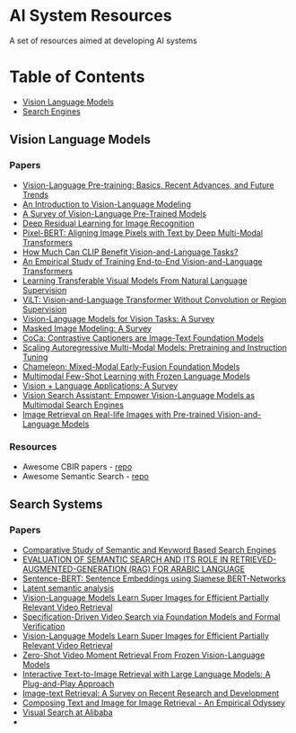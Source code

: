 # AI System Resources
A set of resources aimed at developing AI systems

# Table of Contents
- [Vision Language Models](#vision-language-models)
- [Search Engines](#search-engines)


## Vision Language Models
### Papers
- [Vision-Language Pre-training: Basics, Recent Advances, and Future Trends](https://arxiv.org/pdf/2210.09263)
- [An Introduction to Vision-Language Modeling](https://arxiv.org/pdf/2405.17247)
- [A Survey of Vision-Language Pre-Trained Models](https://arxiv.org/pdf/2202.10936)
- [Deep Residual Learning for Image Recognition](https://arxiv.org/pdf/1512.03385)
- [Pixel-BERT: Aligning Image Pixels with Text by Deep Multi-Modal Transformers](https://arxiv.org/pdf/2004.00849)
- [How Much Can CLIP Benefit Vision-and-Language Tasks?](https://arxiv.org/pdf/2107.06383)
- [An Empirical Study of Training End-to-End Vision-and-Language Transformers](https://arxiv.org/pdf/2111.02387)
- [Learning Transferable Visual Models From Natural Language Supervision](https://proceedings.mlr.press/v139/radford21a/radford21a.pdf)
- [ViLT: Vision-and-Language Transformer Without Convolution or Region Supervision](https://arxiv.org/pdf/2102.03334)
- [Vision-Language Models for Vision Tasks: A Survey](https://arxiv.org/pdf/2304.00685)
- [Masked Image Modeling: A Survey](https://arxiv.org/pdf/2408.06687)
- [CoCa: Contrastive Captioners are Image-Text Foundation Models](https://arxiv.org/pdf/2205.01917)
- [Scaling Autoregressive Multi-Modal Models: Pretraining and Instruction Tuning](https://arxiv.org/pdf/2309.02591)
- [Chameleon: Mixed-Modal Early-Fusion Foundation Models](https://arxiv.org/pdf/2405.09818?)
- [Multimodal Few-Shot Learning with Frozen Language Models](https://arxiv.org/pdf/2106.13884)
- [Vision + Language Applications: A Survey](https://arxiv.org/pdf/2305.14598)
- [Vision Search Assistant: Empower Vision-Language Models as Multimodal Search Engines](https://arxiv.org/pdf/2410.21220)
- [Image Retrieval on Real-life Images with Pre-trained Vision-and-Language Models](https://openaccess.thecvf.com/content/ICCV2021/papers/Liu_Image_Retrieval_on_Real-Life_Images_With_Pre-Trained_Vision-and-Language_Models_ICCV_2021_paper.pdf) 

### Resources
- Awesome CBIR papers - [repo](https://github.com/willard-yuan/awesome-cbir-papers)
- Awesome Semantic Search - [repo](https://github.com/Agrover112/awesome-semantic-search)

## Search Systems
### Papers
- [Comparative Study of Semantic and Keyword Based Search Engines](https://www.astesj.com/publications/ASTESJ_050114.pdf)
- [EVALUATION OF SEMANTIC SEARCH AND ITS ROLE IN RETRIEVED-AUGMENTED-GENERATION (RAG) FOR ARABIC LANGUAGE](https://arxiv.org/pdf/2403.18350v2)
- [Sentence-BERT: Sentence Embeddings using Siamese BERT-Networks](https://fq.pkwyx.com/default/https/aclanthology.org/D19-1410.pdf)
- [Latent semantic analysis](https://sites.socsci.uci.edu/~lpearl/courses/readings/Evangelopoulos2013_LatentSemAnalysis.pdf)
- [Vision-Language Models Learn Super Images for Efficient Partially Relevant Video Retrieval](https://arxiv.org/pdf/2312.00414)
- [Specification-Driven Video Search via Foundation Models and Formal Verification](https://arxiv.org/pdf/2309.10171)
- [Vision-Language Models Learn Super Images for Efficient Partially Relevant Video Retrieval](https://arxiv.org/pdf/2408.03940)
- [Zero-Shot Video Moment Retrieval From Frozen Vision-Language Models](https://openaccess.thecvf.com/content/WACV2024/papers/Luo_Zero-Shot_Video_Moment_Retrieval_From_Frozen_Vision-Language_Models_WACV_2024_paper.pdf)
- [Interactive Text-to-Image Retrieval with Large Language Models: A Plug-and-Play Approach](https://arxiv.org/pdf/2406.03411)
- [Image-text Retrieval: A Survey on Recent Research and Development](https://arxiv.org/pdf/2203.14713)
- [Composing Text and Image for Image Retrieval - An Empirical Odyssey](https://openaccess.thecvf.com/content_CVPR_2019/papers/Vo_Composing_Text_and_Image_for_Image_Retrieval_-_an_Empirical_CVPR_2019_paper.pdf)
- [Visual Search at Alibaba](https://arxiv.org/pdf/2102.04674)
- []()


